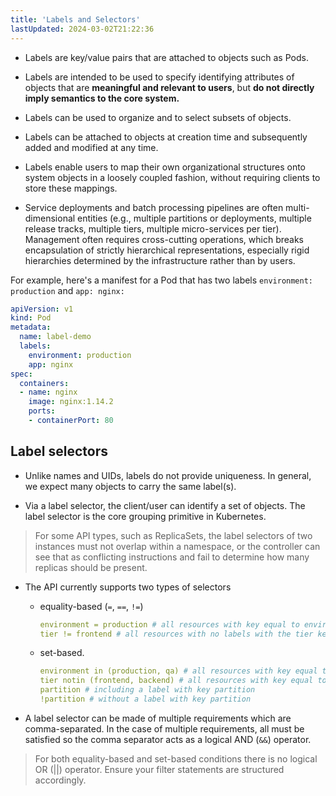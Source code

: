 ```yaml
---
title: 'Labels and Selectors'
lastUpdated: 2024-03-02T21:22:36
---
```


- Labels are key/value pairs that are attached to objects such as Pods. 

- Labels are intended to be used to specify identifying attributes of objects that are **meaningful and relevant to users**, but **do not directly imply semantics to the core system.**

- Labels can be used to organize and to select subsets of objects.

- Labels can be attached to objects at creation time and subsequently added and modified at any time.

- Labels enable users to map their own organizational structures onto system objects in a loosely coupled fashion, without requiring clients to store these mappings.

- Service deployments and batch processing pipelines are often multi-dimensional entities (e.g., multiple partitions or deployments, multiple release tracks, multiple tiers, multiple micro-services per tier). Management often requires cross-cutting operations, which breaks encapsulation of strictly hierarchical representations, especially rigid hierarchies determined by the infrastructure rather than by users.

For example, here's a manifest for a Pod that has two labels `environment: production` and `app: nginx:`

```yml
apiVersion: v1
kind: Pod
metadata:
  name: label-demo
  labels:
    environment: production
    app: nginx
spec:
  containers:
  - name: nginx
    image: nginx:1.14.2
    ports:
    - containerPort: 80
```

## Label selectors  

- Unlike names and UIDs, labels do not provide uniqueness. In general, we expect many objects to carry the same label(s).

- Via a label selector, the client/user can identify a set of objects. The label selector is the core grouping primitive in Kubernetes.

> For some API types, such as ReplicaSets, the label selectors of two instances must not overlap within a namespace, or the controller can see that as conflicting instructions and fail to determine how many replicas should be present.

- The API currently supports two types of selectors
  - equality-based (`=`, `==`, `!=`)
    ```yml
    environment = production # all resources with key equal to environment and value equal to production
    tier != frontend # all resources with no labels with the tier key, frontend value.
    ```
  - set-based.
    ```yml
    environment in (production, qa) # all resources with key equal to environment and value equal to production or qa.
    tier notin (frontend, backend) # all resources with key equal to tier and values other than frontend and backend, and all resources with no labels with the tier key.
    partition # including a label with key partition
    !partition # without a label with key partition
    ```

- A label selector can be made of multiple requirements which are comma-separated. In the case of multiple requirements, all must be satisfied so the comma separator acts as a logical AND (`&&`) operator.

> For both equality-based and set-based conditions there is no logical OR (||) operator. Ensure your filter statements are structured accordingly.